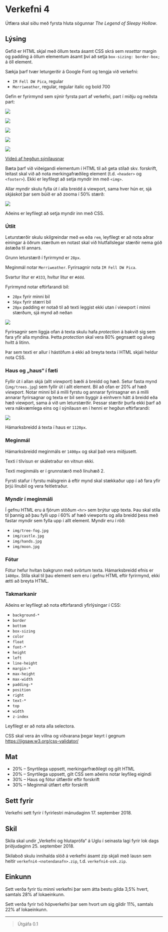 
# Verkefni 4

Útfæra skal síðu með fyrsta hluta sögunnar _The Legend of Sleepy Hollow_.

## Lýsing

Gefið er HTML skjal með öllum texta ásamt CSS skrá sem _resettar_ margin og padding á öllum elementum ásamt því að setja `box-sizing: border-box;` á öll element.

Sækja þarf tvær leturgerðir á Google Font og tengja við verkefni:

* `IM Fell DW Pica`, regular
* `Merriweather`, regular, regular italic og bold 700

Gefin er fyrirmynd sem sýnir fyrsta part af verkefni, part í miðju og neðsta part:

![](utlit/haus.png)

![](utlit/meginmal1.png)

![](utlit/meginmal2.png)

![](utlit/postscript.png)

![](utlit/fotur.png)

[Vídeó af hegðun sýnilausnar](utlit/layout.mp4)

Bæta þarf við viðeigandi elementum í HTML til að geta stílað skv. forskrift, leitast skal við að nota merkingafræðileg element (t.d. `<header>` og `<footer>`). Ekki er leyfilegt að setja myndir inn með `<img>`.

Allar myndir skulu fylla út í alla breidd á viewport, sama hver hún er, sjá skjáskot þar sem búið er að zooma í 50% stærð:

![](utlit/zoomed.png)

Aðeins er leyfilegt að setja myndir inn með CSS.

### Útlit

Leturstærðir skulu skilgreindar með `em` eða `rem`, leyfilegt er að nota aðrar einingar á öðrum stærðum en notast skal við hlutfallslegar stærðir nema góð ástæða til annars.

Grunn leturstærð í fyrirmynd er `28px`.

Meginmál notar `Merriweather`. Fyrirsagnir nota `IM Fell DW Pica`.

Svartur litur er `#333`, hvítur litur er `#ddd`.

Fyrirmynd notar eftirfarandi bil:

* `28px` fyrir minni bil
* `56px` fyrir stærri bil
* `28px` padding er notað til að texti leggist ekki utan í viewport í minni stærðum, sjá mynd að neðan

![](utlit/mobile.png)

Fyrirsagnir sem liggja ofan á texta skulu hafa _protection_ á bakvið sig sem fara yfir alla myndina. Þetta _protection_ skal vera 80% gegnsætt og alveg hvítt á litinn.

Þar sem texti er allur í hástöfum á ekki að breyta texta í HTML skjali heldur nota CSS.

### Haus og „haus“ í fæti

Fyllir út í allan skjá (allt _viewport_) bæði á breidd og hæð. Setur fasta mynd (`img/trees.jpg`) sem fyllir út í allt element. Bil að ofan er 20% af hæð _viewport_. Notar minni bil á milli fyrstu og annarar fyrirsagnar en á milli annarar fyrirsagnar og texta er bil sem byggir á einhvern hátt á breidd eða hæð viewport, sama á við um leturstærðir. Þessar stærðir þurfa ekki þarf að vera nákvæmlega eins og í sýnilausn en í henni er hegðun eftirfarandi:

![](utlit/scaling.gif)

Hámarksbreidd á texta í haus er `1120px`.

### Meginmál

Hámarksbreidd meginmáls er `1400px` og skal það vera miðjusett.

Texti í tilvísun er skáletraður en vitnun ekki.

Texti meginmáls er í grunnstærð með línuhæð 2.

Fyrsti stafur í fyrstu málsgrein á eftir mynd skal stækkaður upp í að fara yfir þrjú línubil og vera feitletraður.

### Myndir í meginmáli

Í gefnu HTML eru á fjórum stöðum `<hr>` sem brýtur upp texta. Þau skal stíla til þannig að þau fylli upp í 60% af hæð viewports og alla breidd þess með fastar myndir sem fylla upp í allt element. Myndir eru í röð:

* `img/tree-fog.jpg`
* `img/castle.jpg`
* `img/hands.jpg`
* `img/moon.jpg`

### Fótur

Fótur hefur hvítan bakgrunn með svörtum texta. Hámarksbreidd efnis er `1400px`. Stíla skal til þau element sem eru í gefnu HTML eftir fyrirmynd, ekki ætti að breyta HTML.

### Takmarkanir

Aðeins er leyfilegt að nota eftirfarandi yfirlýsingar í CSS:

* `background-*`
* `border`
* `bottom`
* `box-sizing`
* `color`
* `float`
* `font-*`
* `height`
* `left`
* `line-height`
* `margin-*`
* `max-height`
* `max-width`
* `padding-*`
* `position`
* `right`
* `text-*`
* `top`
* `width`
* `z-index`

Leyfilegt er að nota alla selectora.

CSS skal vera án villna og viðvarana þegar keyrt í gegnum https://jigsaw.w3.org/css-validator/

## Mat

* 20% – Snyrtilega uppsett, merkingarfræðilegt og gilt HTML
* 20% – Snyrtilega uppsett, gilt CSS sem aðeins notar leyfileg eigindi
* 30% – Haus og fótur útfærðir eftir forskrift
* 30% – Meginmál útfært eftir forskrift

## Sett fyrir

Verkefni sett fyrir í fyrirlestri mánudaginn 17. september 2018.

## Skil

Skila skal undir „Verkefni og hlutaprófa“ á Uglu í seinasta lagi fyrir lok dags þriðjudaginn 25. september 2018.

Skilaboð skulu innihalda slóð á verkefni ásamt zip skjali með lausn sem heitir `verkefni4-<notendanafn>.zip`, t.d. `verkefni4-osk.zip`.

## Einkunn

Sett verða fyrir tíu minni verkefni þar sem átta bestu gilda 3,5% hvert, samtals 28% af lokaeinkunn.

Sett verða fyrir tvö hópverkefni þar sem hvort um sig gildir 11%, samtals 22% af lokaeinkunn.

---

> Útgáfa 0.1
